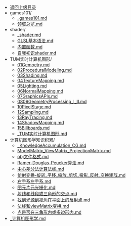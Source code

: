 - [返回上级目录](../)
- games101/
    - [_games101.md](计算机/计算机图形学/games101/_games101.md)
    - [领域总览.md](计算机/计算机图形学/games101/领域总览.md)
- shader/
    - [_shader.md](计算机/计算机图形学/shader/_shader.md)
    - [GLSL基本语法.md](计算机/计算机图形学/shader/GLSL基本语法.md)
    - [内置函数.md](计算机/计算机图形学/shader/内置函数.md)
    - [自我初识shader.md](计算机/计算机图形学/shader/自我初识shader.md)
- TUM实时计算机图形/
    - [01Gemoetry.md](计算机/计算机图形学/TUM实时计算机图形/01Gemoetry.md)
    - [02ProceduralModeling.md](计算机/计算机图形学/TUM实时计算机图形/02ProceduralModeling.md)
    - [03Shading.md](计算机/计算机图形学/TUM实时计算机图形/03Shading.md)
    - [04TextureMapping.md](计算机/计算机图形学/TUM实时计算机图形/04TextureMapping.md)
    - [05Lighting.md](计算机/计算机图形学/TUM实时计算机图形/05Lighting.md)
    - [06NormalMapping.md](计算机/计算机图形学/TUM实时计算机图形/06NormalMapping.md)
    - [07GraphicsAPIs.md](计算机/计算机图形学/TUM实时计算机图形/07GraphicsAPIs.md)
    - [0809GeometryProcessing_I_II.md](计算机/计算机图形学/TUM实时计算机图形/0809GeometryProcessing_I_II.md)
    - [10PixelStage.md](计算机/计算机图形学/TUM实时计算机图形/10PixelStage.md)
    - [12Sampling.md](计算机/计算机图形学/TUM实时计算机图形/12Sampling.md)
    - [13RayTracing.md](计算机/计算机图形学/TUM实时计算机图形/13RayTracing.md)
    - [14ShadowMapping.md](计算机/计算机图形学/TUM实时计算机图形/14ShadowMapping.md)
    - [15Billboards.md](计算机/计算机图形学/TUM实时计算机图形/15Billboards.md)
    - [_TUM实时计算机图形.md](计算机/计算机图形学/TUM实时计算机图形/_TUM实时计算机图形.md)
- 计算机图形学知识积累/
    - [_KnowledgeAccumulation_CG.md](计算机/计算机图形学/计算机图形学知识积累/_KnowledgeAccumulation_CG.md)
    - [ModelMatrix_ViewMatrix_ProjectionMatrix.md](计算机/计算机图形学/计算机图形学知识积累/ModelMatrix_ViewMatrix_ProjectionMatrix.md)
    - [obj文件格式.md](计算机/计算机图形学/计算机图形学知识积累/obj文件格式.md)
    - [Ramer-Douglas-Peucker算法.md](计算机/计算机图形学/计算机图形学知识积累/Ramer-Douglas-Peucker算法.md)
    - [中心差分法计算法线.md](计算机/计算机图形学/计算机图形学知识积累/中心差分法计算法线.md)
    - [仿射变换-旋转_平移_缩放_剪切_投影_反射_变换矩阵.md](计算机/计算机图形学/计算机图形学知识积累/仿射变换-旋转_平移_缩放_剪切_投影_反射_变换矩阵.md)
    - [右手系左手系.md](计算机/计算机图形学/计算机图形学知识积累/右手系左手系.md)
    - [图元片元光栅化.md](计算机/计算机图形学/计算机图形学知识积累/图元片元光栅化.md)
    - [射线和线段或三角形的交点.md](计算机/计算机图形学/计算机图形学知识积累/射线和线段或三角形的交点.md)
    - [找到光源到视角在平面上的反射点.md](计算机/计算机图形学/计算机图形学知识积累/找到光源到视角在平面上的反射点.md)
    - [法线和viewMatrix变换.md](计算机/计算机图形学/计算机图形学知识积累/法线和viewMatrix变换.md)
    - [点是否在三角形内或多边形内.md](计算机/计算机图形学/计算机图形学知识积累/点是否在三角形内或多边形内.md)
- [_计算机图形学.md](计算机/计算机图形学/_计算机图形学.md)